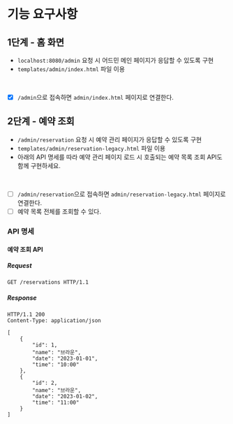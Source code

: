 # 기능 요구사항

## 1단계 - 홈 화면

- `localhost:8080/admin` 요청 시 어드민 메인 페이지가 응답할 수 있도록 구현
- `templates/admin/index.html` 파일 이용

<br>

- [x] `/admin`으로 접속하면 `admin/index.html` 페이지로 연결한다.

## 2단계 - 예약 조회

- `/admin/reservation` 요청 시 예약 관리 페이지가 응답할 수 있도록 구현
- `templates/admin/reservation-legacy.html` 파일 이용
- 아래의 API 명세를 따라 예약 관리 페이지 로드 시 호출되는 예약 목록 조회 API도 함께 구현하세요.

<br>

- [ ] `/admin/reservation`으로 접속하면 `admin/reservation-legacy.html` 페이지로 연결한다.
- [ ] 예약 목록 전체를 조회할 수 있다. 

### API 명세

#### 예약 조회 API

##### Request

```http request
GET /reservations HTTP/1.1
```

##### Response

```http request
HTTP/1.1 200 
Content-Type: application/json

[
    {
        "id": 1,
        "name": "브라운",
        "date": "2023-01-01",
        "time": "10:00"
    },
    {
        "id": 2,
        "name": "브라운",
        "date": "2023-01-02",
        "time": "11:00"
    }
]
```
